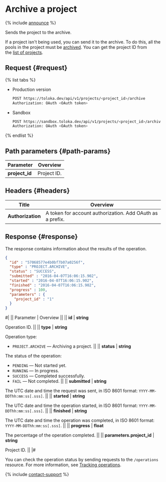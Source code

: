 # Archive a project

{% include [announce](../_includes/announce.md) %}

Sends the project to the archive.

If a project isn't being used, you can send it to the archive. To do this, all the pools in the project must be [archived](archive-pool.md). You can get the project ID from the [list of projects](get-prj-list.md).

## Request {#request}

{% list tabs %}

- Production version

    ```bash
    POST https://toloka.dev/api/v1/projects/<project_id>/archive
    Authorization: OAuth <OAuth token>
    ```

- Sandbox

    ```bash
    POST https://sandbox.toloka.dev/api/v1/projects/<project_id>/archive
    Authorization: OAuth <OAuth token>
    ```

{% endlist %}

## Path parameters {#path-params}

Parameter | Overview
----- | -----
**project_id** | Project ID.

## Headers {#headers}

Title | Overview
----- | -----
**Authorization** | A token for account authorization. Add OAuth as a prefix.

## Response {#response}

The response contains information about the results of the operation.

```json
{
  "id" : "57068577e4b0bf7b07a0256f",
  "type" : "PROJECT.ARCHIVE",
  "status" : "SUCCESS",
  "submitted" : "2016-04-07T16:06:15.902",
  "started" : "2016-04-07T16:06:15.902",
  "finished" : "2016-04-07T16:06:15.902",
  "progress" : 100,
  "parameters" : {
    "project_id" : "1"
  }
}
```

#|
|| Parameter | Overview ||
|| **id** | **string**

Operation ID. ||
|| **type** | **string**

Operation type:

- `PROJECT.ARCHIVE` — Archiving a project. ||
|| **status** | **string**

The status of the operation:

- `PENDING` — Not started yet.
- `RUNNING` — In progress.
- `SUCCESS` — Completed successfully.
- `FAIL` — Not completed. ||
|| **submitted** | **string**

The UTC date and time the request was sent, in ISO 8601 format: `YYYY-MM-DDThh:mm:ss[.sss]`. ||
|| **started** | **string**

The UTC date and time the operation started, in ISO 8601 format: `YYYY-MM-DDThh:mm:ss[.sss]`. ||
|| **finished** | **string**

The UTC date and time the operation was completed, in ISO 8601 format: `YYYY-MM-DDThh:mm:ss[.sss]`. ||
|| **progress** | **float**

The percentage of the operation completed. ||
|| **parameters.project_id** | **string**

Project ID. ||
|#

You can check the operation status by sending requests to the `/operations` resource. For more information, see [Tracking operations](operations.md).

{% include [contact-support](../../guide/_includes/contact-support.md) %}